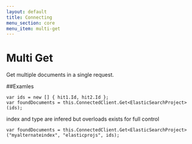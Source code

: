 ```yaml
---
layout: default
title: Connecting
menu_section: core
menu_item: multi-get
---
```



# Multi Get

Get multiple documents in a single request.

##Examles

	var ids = new [] { hit1.Id, hit2.Id };
	var foundDocuments = this.ConnectedClient.Get<ElasticSearchProject>(ids);

index and type are infered but overloads exists for full control

	var foundDocuments = this.ConnectedClient.Get<ElasticSearchProject>("myalternateindex", "elasticprojs", ids);
